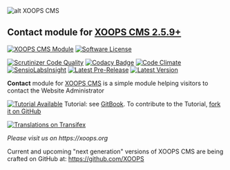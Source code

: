 ![alt XOOPS CMS](https://xoops.org/images/logoXoops4GithubRepository.png)
## Contact module for [XOOPS CMS 2.5.9+](https://xoops.org)
[![XOOPS CMS Module](https://img.shields.io/badge/XOOPS%20CMS-Module-blue.svg)](https://xoops.org)
[![Software License](https://img.shields.io/badge/license-GPL-brightgreen.svg?style=flat)](https://www.gnu.org/licenses/gpl-2.0.html)

[![Scrutinizer Code Quality](https://img.shields.io/scrutinizer/g/mambax7/contact.svg?style=flat)](https://scrutinizer-ci.com/g/mambax7/contact/?branch=master)
[![Codacy Badge](https://api.codacy.com/project/badge/grade/58696fb53e1748d096b457de7c939d0f)](https://www.codacy.com/app/mambax7/contact_2)
[![Code Climate](https://img.shields.io/codeclimate/github/XoopsModules25x/contact.svg?style=flat)](https://codeclimate.com/github/XoopsModules25x/contact)
[![SensioLabsInsight](https://insight.sensiolabs.com/projects/6a47c7f3-0ceb-4f21-bb8c-75a3f7cd1658/mini.png)](https://insight.sensiolabs.com/projects/6a47c7f3-0ceb-4f21-bb8c-75a3f7cd1658)
[![Latest Pre-Release](https://img.shields.io/github/tag/XoopsModules25x/contact.svg?style=flat)](https://github.com/XoopsModules25x/contact/tags/)
[![Latest Version](https://img.shields.io/github/release/XoopsModules25x/contact.svg?style=flat)](https://github.com/XoopsModules25x/contact/releases/)

**Contact** module for [XOOPS CMS](https://xoops.org) is a simple module helping visitors to contact the Website Administrator 

[![Tutorial Available](https://xoops.org/images/tutorial-available-blue.svg)](https://xoops.gitbook.io/xoops-contact-module/) Tutorial: see [GitBook](https://xoops.gitbook.io/xoops-contact-module/).
To contribute to the Tutorial, [fork it on GitHub](https://github.com/XoopsDocs/contact-tutorial)

[![Translations on Transifex](https://xoops.org/images/translations-transifex-blue.svg)](https://www.transifex.com/xoops) 

_Please visit us on https://xoops.org_

Current and upcoming "next generation" versions of XOOPS CMS are being crafted on GitHub at: https://github.com/XOOPS
